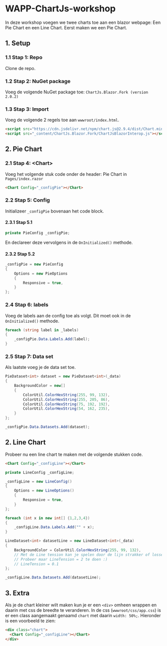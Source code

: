 # WAPP-ChartJs-workshop
In deze workshop voegen we twee charts toe aan een blazor webpage: Een Pie Chart en een Line Chart. Eerst maken we een Pie Chart. 

## 1. Setup

### 1.1 Stap 1: Repo
Clone de repo.

### 1.2 Stap 2: NuGet package
Voeg de volgende NuGet package toe: `ChartJs.Blazor.Fork (version 2.0.2)`

### 1.3 Stap 3: Import
Voeg de volgende 2 regels toe aan `wwwroot/index.html`.

```html
<script src="https://cdn.jsdelivr.net/npm/chart.js@2.9.4/dist/Chart.min.js"></script>
<script src="_content/ChartJs.Blazor.Fork/ChartJsBlazorInterop.js"></script>
```

## 2. Pie Chart

### 2.1 Stap 4: \<Chart>
Voeg het volgende stuk code onder de header: Pie Chart in `Pages/index.razor`

```html 
<Chart Config="_configPie"></Chart>
```

### 2.2 Stap 5: Config
Initializeer `_configPie` bovenaan het code block.

#### 2.3.1 Stap 5.1
```cs
private PieConfig _configPie;
```

En declareer deze vervolgens in de `OnInitialized()` methode.

#### 2.3.2 Stap 5.2
```cs
_configPie = new PieConfig
{
    Options = new PieOptions
    {
        Responsive = true,
    }
};
```

### 2.4 Stap 6: labels
Voeg de labels aan de config toe als volgt. Dit moet ook in de `OnInitialized()` methode.
```cs
foreach (string label in _labels)
{
    _configPie.Data.Labels.Add(label);
}
```

### 2.5 Stap 7: Data set
Als laatste voeg je de data set toe. 

```cs
PieDataset<int> dataset = new PieDataset<int>(_data)
{
    BackgroundColor = new[]
    {
        ColorUtil.ColorHexString(255, 99, 132),
        ColorUtil.ColorHexString(255, 205, 86),
        ColorUtil.ColorHexString(75, 192, 192),
        ColorUtil.ColorHexString(54, 162, 235),
    }
};

_configPie.Data.Datasets.Add(dataset);
```

## 2. Line Chart
Probeer nu een line chart te maken met de volgende stukken code.

```html
<Chart Config="_configLine"></Chart>
```

```cs
private LineConfig _configLine;  
```

```cs
_configLine = new LineConfig()
{
    Options = new LineOptions()
    {
        Responsive = true,
    }
};
```
 
```cs
foreach (int x in new int[] {1,2,3,4})
{
    _configLine.Data.Labels.Add("" + x);
}

```
 
```cs
LineDataset<int> datasetLine = new LineDataset<int>(_data)
{
    BackgroundColor = ColorUtil.ColorHexString(255, 99, 132),
    // Met de Line tension kan je spelen door de lijn strakker of losser te laten tekenen. 
    // Probeer maar LineTension = 2 te doen :)
    // LineTension = 0.1
};

_configLine.Data.Datasets.Add(datasetLine);
```

## 3. Extra 
Als je de chart kleiner wilt maken kun je er een `<div>` omheen wrappen en daarin met css de breedte te veranderen. In de css (`wwwroot/css/app.css`) is er een class aangemaakt genaamd `chart` met daarin `width: 50%;`. Hieronder is een voorbeeld te zien:
```html
<div class="chart">
  <Chart Config="_configLine"></Chart>
</div>
```

